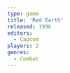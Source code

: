 ```yaml
---
type: game
title: 'Red Earth'
released: 1996
editors: 
  - Capcom
players: 2
genres:
  - Combat
---
```

